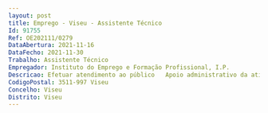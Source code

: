 ```yaml
--- 
layout: post
title: Emprego - Viseu - Assistente Técnico
Id: 91755
Ref: OE202111/0279
DataAbertura: 2021-11-16
DataFecho: 2021-11-30
Trabalho: Assistente Técnico
Empregador: Instituto do Emprego e Formação Profissional, I.P.
Descricao: Efetuar atendimento ao público   Apoio administrativo da atividade associada à realização de ações de formaçãoprofissional   Proceder ao registo de entrada de toda a correspondência recebida e expedidado Centro   Proceder à elaboração de notas de serviço, ofícios, circulares ou outrosdocumentos, bem como assegurar a sua expedição   Organizar e gestão do arquivo geral do Centro  Efetuar documentos de trabalhos em formato Word  Excel, e restantesprogramas do OFFICE   Efetuar atendimento telefónico   De uma forma geral, assegurar o serviço da secretaria do Centro.
CodigoPostal: 3511-997 Viseu
Concelho: Viseu
Distrito: Viseu
--- 
```

